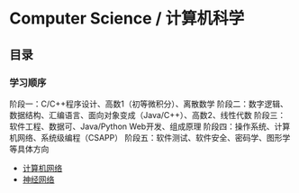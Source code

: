 # Computer Science / 计算机科学

## 目录

### 学习顺序

阶段一：C/C++程序设计、高数1（初等微积分）、离散数学
阶段二：数字逻辑、数据结构、汇编语言、面向对象变成（Java/C++）、高数2、线性代数
阶段三：软件工程、数据可、Java/Python Web开发、组成原理
阶段四：操作系统、计算机网络、系统级编程（CSAPP）
阶段五：软件测试、软件安全、密码学、图形学等具体方向

- [计算机网络](./Theoretical%20Basis/Network/README.md)
- [神经网络](./Neural%20Network/README.md)
